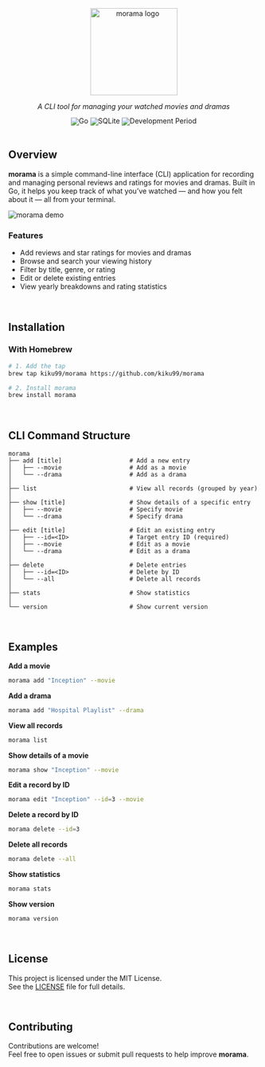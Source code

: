<div align="center">
  <img src="https://github.com/user-attachments/assets/28ad7854-f6a7-4cd1-b904-4d7d72251f16" alt="morama logo" width="175" />
  <p><em>A CLI tool for managing your watched movies and dramas</em></p>
  <p style="margin: 0; line-height: 1;">
    <img src="https://img.shields.io/badge/Built_with-Go-00ADD8?style=for-the-badge&logo=go" alt="Go" />
    <img src="https://img.shields.io/badge/Database-SQLite-003B57?style=for-the-badge&logo=sqlite&logoColor=white" alt="SQLite" />
    <img src="https://img.shields.io/badge/Development-2025.05~ing-9E7B6B?style=for-the-badge" alt="Development Period" />
  </p>
</div>

<br>

## Overview

**morama** is a simple command-line interface (CLI) application for recording and managing personal reviews and ratings for movies and dramas. Built in Go, it helps you keep track of what you’ve watched — and how you felt about it — all from your terminal.

![morama demo](assets/morama-demo.gif)

### Features
- Add reviews and star ratings for movies and dramas
- Browse and search your viewing history
- Filter by title, genre, or rating
- Edit or delete existing entries
- View yearly breakdowns and rating statistics

<br>

## Installation

### With Homebrew

```bash
# 1. Add the tap
brew tap kiku99/morama https://github.com/kiku99/morama

# 2. Install morama
brew install morama
```

<br>

## CLI Command Structure

```
morama
├── add [title]                   # Add a new entry
│   ├── --movie                   # Add as a movie
│   └── --drama                   # Add as a drama
│
├── list                          # View all records (grouped by year)
│
├── show [title]                  # Show details of a specific entry
│   ├── --movie                   # Specify movie
│   └── --drama                   # Specify drama
│
├── edit [title]                  # Edit an existing entry
│   ├── --id=<ID>                 # Target entry ID (required)
│   ├── --movie                   # Edit as a movie
│   └── --drama                   # Edit as a drama
│
├── delete                        # Delete entries
│   ├── --id=<ID>                 # Delete by ID
│   └── --all                     # Delete all records
│
├── stats                         # Show statistics
│
└── version                       # Show current version
```

<br>

## Examples

**Add a movie**

```bash
morama add "Inception" --movie
```

**Add a drama**

```bash
morama add "Hospital Playlist" --drama
```

**View all records**

```bash
morama list
```

**Show details of a movie**

```bash
morama show "Inception" --movie
```

**Edit a record by ID**

```bash
morama edit "Inception" --id=3 --movie
```

**Delete a record by ID**

```bash
morama delete --id=3
```

**Delete all records**

```bash
morama delete --all
```

**Show statistics**

```bash
morama stats
```

**Show version**

```bash
morama version
```

<br>

## License

This project is licensed under the MIT License.  
See the [LICENSE](LICENSE) file for full details.

<br>

## Contributing

Contributions are welcome!  
Feel free to open issues or submit pull requests to help improve **morama**.
 


<!-- Security scan triggered at 2025-09-02 16:17:35 -->

<!-- Security scan triggered at 2025-09-02 17:04:39 -->